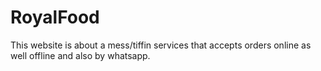 # RoyalFood
This website is about a mess/tiffin services that accepts orders online as well offline and also by whatsapp.
